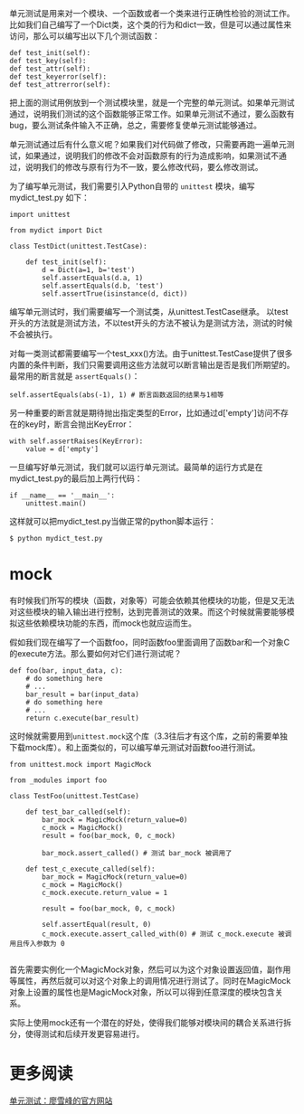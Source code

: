 单元测试是用来对一个模块、一个函数或者一个类来进行正确性检验的测试工作。比如我们自己编写了一个Dict类，这个类的行为和dict一致，但是可以通过属性来访问，那么可以编写出以下几个测试函数：

    def test_init(self):
    def test_key(self):
    def test_attr(self):
    def test_keyerror(self):
    def test_attrerror(self):

把上面的测试用例放到一个测试模块里，就是一个完整的单元测试。如果单元测试通过，说明我们测试的这个函数能够正常工作。如果单元测试不通过，要么函数有bug，要么测试条件输入不正确，总之，需要修复使单元测试能够通过。

单元测试通过后有什么意义呢？如果我们对代码做了修改，只需要再跑一遍单元测试，如果通过，说明我们的修改不会对函数原有的行为造成影响，如果测试不通过，说明我们的修改与原有行为不一致，要么修改代码，要么修改测试。

为了编写单元测试，我们需要引入Python自带的 `unittest` 模块，编写mydict_test.py 如下：

    import unittest
    
    from mydict import Dict
    
    class TestDict(unittest.TestCase):
    
        def test_init(self):
            d = Dict(a=1, b='test')
            self.assertEquals(d.a, 1)
            self.assertEquals(d.b, 'test')
            self.assertTrue(isinstance(d, dict))

编写单元测试时，我们需要编写一个测试类，从unittest.TestCase继承。
以test开头的方法就是测试方法，不以test开头的方法不被认为是测试方法，测试的时候不会被执行。

对每一类测试都需要编写一个test_xxx()方法。由于unittest.TestCase提供了很多内置的条件判断，我们只需要调用这些方法就可以断言输出是否是我们所期望的。最常用的断言就是 `assertEquals()`：

    self.assertEquals(abs(-1), 1) # 断言函数返回的结果与1相等

另一种重要的断言就是期待抛出指定类型的Error，比如通过d['empty']访问不存在的key时，断言会抛出KeyError：

    with self.assertRaises(KeyError):
        value = d['empty']

一旦编写好单元测试，我们就可以运行单元测试。最简单的运行方式是在mydict_test.py的最后加上两行代码：

    if __name__ == '__main__':
        unittest.main()
    
这样就可以把mydict_test.py当做正常的python脚本运行：

    $ python mydict_test.py

# mock
有时候我们所写的模块（函数，对象等）可能会依赖其他模块的功能，但是又无法对这些模块的输入输出进行控制，达到完善测试的效果。而这个时候就需要能够模拟这些依赖模块功能的东西，而mock也就应运而生。

假如我们现在编写了一个函数foo，同时函数foo里面调用了函数bar和一个对象C的execute方法。那么要如何对它们进行测试呢？

```
def foo(bar, input_data, c):
    # do something here
    # ...
    bar_result = bar(input_data)
    # do something here
    # ...
    return c.execute(bar_result)
```
这时候就需要用到`unittest.mock`这个库（3.3往后才有这个库，之前的需要单独下载mock库）。和上面类似的，可以编写单元测试对函数foo进行测试。

```
from unittest.mock import MagicMock
    
from _modules import foo
    
class TestFoo(unittest.TestCase)
    
    def test_bar_called(self):
        bar_mock = MagicMock(return_value=0)
        c_mock = MagicMock()
        result = foo(bar_mock, 0, c_mock)
        
        bar_mock.assert_called() # 测试 bar_mock 被调用了
    
    def test_c_execute_called(self):
        bar_mock = MagicMock(return_value=0)
        c_mock = MagicMock()
        c_mock.execute.return_value = 1
        
        result = foo(bar_mock, 0, c_mock)
        
        self.assertEqual(result, 0)
        c_mock.execute.assert_called_with(0) # 测试 c_mock.execute 被调用且传入参数为 0
            
```
首先需要实例化一个MagicMock对象，然后可以为这个对象设置返回值，副作用等属性，再然后就可以对这个对象上的调用情况进行测试了。同时在MagicMock对象上设置的属性也是MagicMock对象，所以可以得到任意深度的模块包含关系。

实际上使用mock还有一个潜在的好处，使得我们能够对模块间的耦合关系进行拆分，使得测试和后续开发更容易进行。


# 更多阅读

[单元测试：廖雪峰的官方网站](http://www.liaoxuefeng.com/wiki/001374738125095c955c1e6d8bb493182103fac9270762a000/00140137128705556022982cfd844b38d050add8565dcb9000)  


